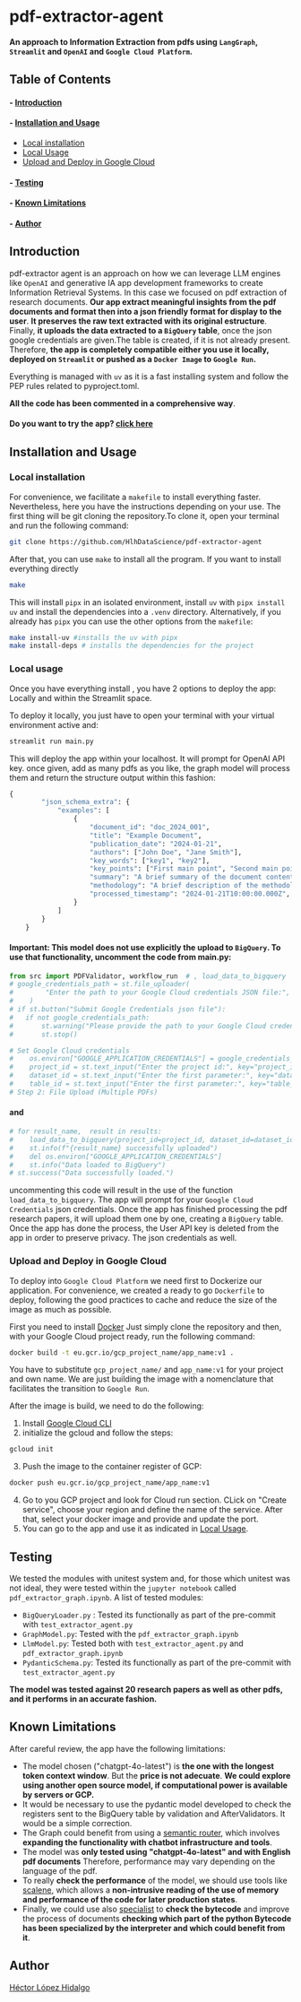 # pdf-extractor-agent

#### An approach to Information Extraction from pdfs using `LangGraph`, `Streamlit` and `OpenAI` and `Google Cloud Platform`.

## Table of Contents

#### - [Introduction](#introduction)
#### - [Installation and Usage](#installation-and-usage)
  - [Local installation](#local-installation)
  - [Local Usage](#local-usage)
  - [Upload and Deploy in Google Cloud](#upload-and-deploy-in-google-cloud)
#### - [Testing](#testing)
#### - [Known Limitations](#known-limitations)
#### - [Author](#author)


## Introduction
pdf-extractor agent is an approach on how we can leverage LLM engines like `OpenAI` and generative IA app development
frameworks to create Information Retrieval Systems. In this case we focused on pdf extraction of research documents.
**Our app extract meaningful insights from the pdf documents and format then into a json friendly format for display to
the user**. **It preserves the raw text extracted with its original estructure**. Finally, **it uploads the data extracted 
to a `BigQuery` table**, once the json google credentials are given.The table is created, if it is not already present.
Therefore, **the app is completely compatible either you use it locally, deployed on `Streamlit` or pushed as a `Docker Image` to 
`Google Run`.**

Everything is managed with `uv` as it is a fast installing system and follow the PEP rules related to pyproject.toml.

**All the code has been commented in a comprehensive way**.
#### **Do you want to try the app? [click here](https://pdf-extractor-agent-ubvrzwaywspux5qldtkxla.streamlit.app/)**
## Installation and Usage
### Local installation
For convenience, we facilitate a `makefile` to install everything faster. Nevertheless, here you have the instructions
depending on your use. The first thing will be git cloning the repository.To clone it, open your terminal and run the
following command:

```bash
git clone https://github.com/HlhDataScience/pdf-extractor-agent
```
After that, you can use `make` to install all the program. If you want to install everything directly

```bash
make
```
This will install `pipx` in an isolated environment, install `uv` with `pipx install uv` and install the dependencies into a 
`.venv` directory. Alternatively, if you already has `pipx` you can use the other options from the `makefile`:
```bash
make install-uv #installs the uv with pipx
make install-deps # installs the dependencies for the project
```
### Local usage
Once you have everything install , you have 2 options to deploy the app: Locally and within the Streamlit space.

To deploy it locally, you just have to open your terminal with your virtual environment active and:

```bash
streamlit run main.py
```

This will deploy the app within your localhost. It will prompt for OpenAI API key. once given, add as many pdfs as you like, the graph model will process them and return the structure output within this fashion:
```python
{
        "json_schema_extra": {
            "examples": [
                {
                    "document_id": "doc_2024_001",
                    "title": "Example Document",
                    "publication_date": "2024-01-21",
                    "authors": ["John Doe", "Jane Smith"],
                    "key_words": ["key1", "key2"],
                    "key_points": ["First main point", "Second main point"],
                    "summary": "A brief summary of the document content",
                    "methodology": "A brief description of the methodology used",
                    "processed_timestamp": "2024-01-21T10:00:00.000Z",
                }
            ]
        }
    }
```
#### **Important**: This model does not use explicitly the upload to `BigQuery`. To use that functionality, uncomment the code from  main.py:
```python
from src import PDFValidator, workflow_run  # , load_data_to_bigquery
# google_credentials_path = st.file_uploader(
#        "Enter the path to your Google Cloud credentials JSON file:",
#    )
# if st.button("Submit Google Credentials json file"):
#   if not google_credentials_path:
#       st.warning("Please provide the path to your Google Cloud credentials.")
#       st.stop()

# Set Google Cloud credentials
#    os.environ["GOOGLE_APPLICATION_CREDENTIALS"] = google_credentials_path
#    project_id = st.text_input("Enter the project id:", key="project_id")
#    dataset_id = st.text_input("Enter the first parameter:", key="dataset_id")
#    table_id = st.text_input("Enter the first parameter:", key="table_id")
# Step 2: File Upload (Multiple PDFs)

```
#### and
```python
# for result_name,  result in results:
#    load_data_to_bigquery(project_id=project_id, dataset_id=dataset_id, table_id= table_id, data= result["extracted_info"])
#    st.info(f"{result_name} successfully uploaded")
#    del os.environ["GOOGLE_APPLICATION_CREDENTIALS"]
#    st.info("Data loaded to BigQuery")
# st.success("Data successfully loaded.")
```
uncommenting this code will result in the use of the function `load_data_to_bigquery`. The app will prompt for your `Google Cloud Credentials` json credentials.
Once the app has finished processing the pdf research papers, it will upload them one by one, creating a `BigQuery` table.
Once the app has done the process, the User API key is deleted from the app in order to preserve privacy. The json credentials as well.
### Upload and Deploy in Google Cloud
To deploy into `Google Cloud Platform` we need first to Dockerize our application. For convenience, we created a ready
to go `Dockerfile` to deploy, following the good practices to cache and reduce the size of the image
as much as possible.

First you need to install [Docker](https://docs.docker.com/get-started/get-docker/)
Just simply clone the repository and then, with your Google Cloud project ready, run the following command:

```bash
docker build -t eu.gcr.io/gcp_project_name/app_name:v1 .
```
You have to substitute `gcp_project_name/` and `app_name:v1` for your project and own name. We are just building the
image with a nomenclature that facilitates the transition to `Google Run`.

After the image is build, we need to do the following:
1. Install [Google Cloud CLI](https://cloud.google.com/sdk/docs/install)
2. initialize the gcloud and follow the steps:
````bash
gcloud init
````
3. Push the image to the container register of GCP:
```bash
docker push eu.gcr.io/gcp_project_name/app_name:v1
```
4. Go to you GCP project and look for Cloud run section. CLick on "Create service", choose your region and define the name of the service. After that, select your docker image and provide and update the port.
5. You can go to the app and use it as indicated in [Local Usage](#local-usage).

## Testing
We tested the modules with unitest system and, for those which unitest was not ideal, they were tested within the 
`jupyter notebook` called `pdf_extractor_graph.ipynb`.
A list of tested modules:
- `BigQueryLoader.py` : Tested its functionally as part of the pre-commit with `test_extractor_agent.py`
- `GraphModel.py`: Tested with the `pdf_extractor_graph.ipynb`
- `LlmModel.py`: Tested both with `test_extractor_agent.py` and `pdf_extractor_graph.ipynb`
- `PydanticSchema.py`: Tested its functionally as part of the pre-commit with `test_extractor_agent.py`

**The model was tested against 20 research papers as well as other pdfs, and it performs in an accurate fashion.**
## Known Limitations
After careful review, the app have the following limitations:
- The model chosen ("chatgpt-4o-latest") is **the one with the longest token context window**. But the **price is not adecuate**. **We could explore using another open source model, if computational power is available by servers or GCP.**
- It would be necessary to use the pydantic model developed to check the registers sent to the BigQuery table by validation and AfterValidators. It would be a simple correction.
- The Graph could benefit from using a [semantic router](https://github.com/aurelio-labs/semantic-router), which involves **expanding the functionality with chatbot infrastructure and tools**.
- The model was **only tested using "chatgpt-4o-latest" and with English pdf documents** Therefore, performance may vary depending on the language of the pdf.
- To really **check the performance** of the model, we should use tools like [scalene](https://github.com/plasma-umass/scalene), which allows a **non-intrusive reading of the use of memory and performance of the code for later production states**.
- Finally, we could use also [specialist](https://github.com/brandtbucher/specialist) to **check the bytecode** and improve the process of documents **checking which part of the python Bytecode has been specialized by the interpreter and which could benefit from it**.
## Author
[Héctor López Hidalgo](https://github.com/HlhDataScience)

